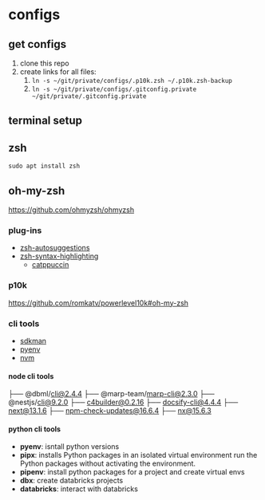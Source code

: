# configs

## get configs

1. clone this repo
2. create links for all files:
   1. `ln -s ~/git/private/configs/.p10k.zsh ~/.p10k.zsh-backup`
   2. `ln -s ~/git/private/configs/.gitconfig.private ~/git/private/.gitconfig.private`

## terminal setup

## zsh

`sudo apt install zsh`

## oh-my-zsh

https://github.com/ohmyzsh/ohmyzsh

### plug-ins

- [zsh-autosuggestions](https://github.com/zsh-users/zsh-autosuggestions)
- [zsh-syntax-highlighting](https://github.com/zsh-users/zsh-syntax-highlighting/blob/master/INSTALL.md#oh-my-zsh)
  - [catppuccin](https://github.com/catppuccin/zsh-syntax-highlighting)

### p10k

https://github.com/romkatv/powerlevel10k#oh-my-zsh

### cli tools

- [sdkman](https://sdkman.io/sdks)
- [pyenv](https://github.com/pyenv/pyenv#installation)
- [nvm](https://github.com/nvm-sh/nvm#installing-and-updating)

#### node cli tools

├── @dbml/cli@2.4.4
├── @marp-team/marp-cli@2.3.0
├── @nestjs/cli@9.2.0
├── c4builder@0.2.16
├── docsify-cli@4.4.4
├── next@13.1.6
├── npm-check-updates@16.6.4
├── nx@15.6.3

#### python cli tools

- **pyenv**: isntall python versions
- **pipx**: installs Python packages in an isolated virtual environment run the Python packages without activating the environment.
- **pipenv**: install python packages for a project and create virtual envs
- **dbx**: create databricks projects
- **databricks**: interact with databricks
